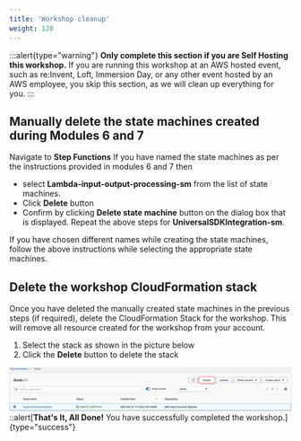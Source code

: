 ```yaml
---
title: 'Workshop cleanup'
weight: 120
---
```


:::alert{type="warning"}
**Only complete this section if you are Self Hosting this workshop.** If you are running this workshop at an AWS hosted event, such as re\:Invent, Loft, Immersion Day, or any other event hosted by an AWS employee, you skip this section, as we will clean up everything for you.
:::

## Manually delete the state machines created during Modules 6 and 7

Navigate to **Step Functions**
If you have named the state machines as per the instructions provided in modules 6 and 7 then

- select **Lambda-input-output-processing-sm** from the list of state machines.
- Click **Delete** button
- Confirm by clicking **Delete state machine** button on the dialog box that is displayed.
  Repeat the above steps for **UniversalSDKIntegration-sm**.

If you have chosen different names while creating the state machines, follow the above instructions while selecting the appropriate state machines.

## Delete the workshop CloudFormation stack

Once you have deleted the manually created state machines in the previous steps (if required), delete the CloudFormation Stack for the workshop. This will remove all resource created for the workshop from your account.

1. Select the stack as shown in the picture below
2. Click the **Delete** button to delete the stack

![Delete Stack](/static/cleanup_cloud_formation_delete.png)
::alert[**That's It, All Done!** You have successfully completed the workshop.]{type="success"}
